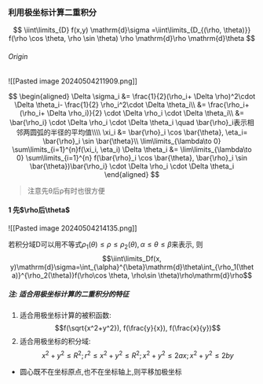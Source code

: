 ### 利用极坐标计算二重积分

$$
\iint\limits_{D} f(x,y) \mathrm{d}\sigma =\iint\limits_{D_{(\rho, \theta)}} f(\rho \cos \theta, \rho \sin \theta) \rho \mathrm{d}\rho \mathrm{d}\theta
$$

###### Origin

![[Pasted image 20240504211909.png]]

$$
\begin{aligned}
	\Delta \sigma_i
	&= \frac{1}{2}(\rho_i+ \Delta \rho)^2\cdot \Delta \theta_i- \frac{1}{2} \rho_i^2\cdot \Delta \theta_i\\
	&= \frac{\rho_i+ (\rho_i+ \Delta \rho_i)}{2} \cdot \Delta \rho_i \cdot \Delta \theta_i\\
	&= \bar{\rho_i} \cdot \Delta \rho_i \cdot \Delta \theta_i \quad \bar{\rho}_i表示相邻两圆弧的半径的平均值\\\\
	\xi_i &= \bar{\rho}_i \cos \bar{\theta}, \eta_i= \bar{\rho}_i \sin \bar{\theta}\\
	\lim\limits_{\lambda\to 0} \sum\limits_{i=1}^{n}f(\xi_i, \eta_i) \Delta \theta_i
	&= \lim\limits_{\lambda\to 0} \sum\limits_{i=1}^{n} f(\bar{\rho}_i \cos \bar{\theta}, \bar{\rho}_i \sin \bar{\theta})\bar{\rho_i} \cdot \Delta \rho_i \cdot \Delta \theta_i
\end{aligned}
$$

> 注意先θ后ρ有时也很方便

#### 1 先$\rho后\theta$

![[Pasted image 20240504214135.png]]

若积分域D可以用不等式$\rho_1(\theta)\leqslant \rho \leqslant \rho_2(\theta), \alpha\leqslant\theta\leqslant\beta$来表示, 则
$$\iint\limits_Df(x, y)\mathrm{d}\sigma=\int_{\alpha}^{\beta}\mathrm{d}\theta\int_{\rho_1(\theta)}^{\rho_2(\theta)}f(\rho\cos \theta, \rho\sin \theta)\rho\mathrm{d}\rho$$

##### 注: 适合用极坐标计算的二重积分的特征

1. 适合用极坐标计算的被积函数:
   $$f(\sqrt{x^2+y^2}), f(\frac{y}{x}), f(\frac{x}{y})$$
2. 适合用极坐标的积分域:
   $$x^2+y^2\leqslant R^2; r^2\leqslant x^2+y^2 \leqslant R^2; x^2+y^2\leqslant 2ax; x^2+y^2\leqslant 2by$$

- 圆心既不在坐标原点,也不在坐标轴上,则平移加极坐标
